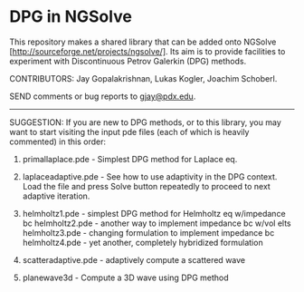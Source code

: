 DPG in NGSolve
==============

This repository makes a shared library that can be added onto 
NGSolve [http://sourceforge.net/projects/ngsolve/].
Its aim is to provide facilities to experiment with Discontinuous
Petrov Galerkin (DPG) methods.

CONTRIBUTORS: Jay Gopalakrishnan, Lukas Kogler, Joachim Schoberl.

SEND comments or bug reports to  gjay@pdx.edu.

---------------------------------------------------------------

SUGGESTION: If you are new to DPG methods, or to this library, 
you may want to start visiting the input pde files (each of which 
is heavily commented) in this order:

1) primallaplace.pde  -  Simplest DPG method for Laplace eq.

2) laplaceadaptive.pde - See how to use adaptivity in the DPG
context. Load the file and press Solve button repeatedly to proceed to
next adaptive iteration.

3) helmholtz1.pde - simplest DPG method for Helmholtz eq w/impedance bc
   helmholtz2.pde - another way to implement impedance bc w/vol elts
   helmholtz3.pde - changing formulation to implement impedance bc
   helmholtz4.pde - yet another, completely hybridized formulation

4) scatteradaptive.pde - adaptively compute a scattered wave

5) planewave3d - Compute a 3D wave using DPG method


